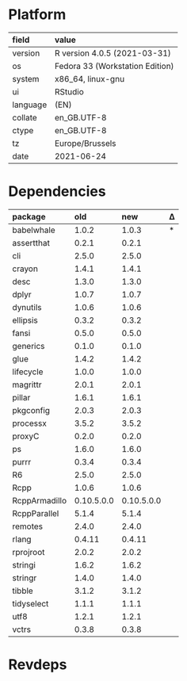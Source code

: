 # Platform

|field    |value                           |
|:--------|:-------------------------------|
|version  |R version 4.0.5 (2021-03-31)    |
|os       |Fedora 33 (Workstation Edition) |
|system   |x86_64, linux-gnu               |
|ui       |RStudio                         |
|language |(EN)                            |
|collate  |en_GB.UTF-8                     |
|ctype    |en_GB.UTF-8                     |
|tz       |Europe/Brussels                 |
|date     |2021-06-24                      |

# Dependencies

|package       |old        |new        |Δ  |
|:-------------|:----------|:----------|:--|
|babelwhale    |1.0.2      |1.0.3      |*  |
|assertthat    |0.2.1      |0.2.1      |   |
|cli           |2.5.0      |2.5.0      |   |
|crayon        |1.4.1      |1.4.1      |   |
|desc          |1.3.0      |1.3.0      |   |
|dplyr         |1.0.7      |1.0.7      |   |
|dynutils      |1.0.6      |1.0.6      |   |
|ellipsis      |0.3.2      |0.3.2      |   |
|fansi         |0.5.0      |0.5.0      |   |
|generics      |0.1.0      |0.1.0      |   |
|glue          |1.4.2      |1.4.2      |   |
|lifecycle     |1.0.0      |1.0.0      |   |
|magrittr      |2.0.1      |2.0.1      |   |
|pillar        |1.6.1      |1.6.1      |   |
|pkgconfig     |2.0.3      |2.0.3      |   |
|processx      |3.5.2      |3.5.2      |   |
|proxyC        |0.2.0      |0.2.0      |   |
|ps            |1.6.0      |1.6.0      |   |
|purrr         |0.3.4      |0.3.4      |   |
|R6            |2.5.0      |2.5.0      |   |
|Rcpp          |1.0.6      |1.0.6      |   |
|RcppArmadillo |0.10.5.0.0 |0.10.5.0.0 |   |
|RcppParallel  |5.1.4      |5.1.4      |   |
|remotes       |2.4.0      |2.4.0      |   |
|rlang         |0.4.11     |0.4.11     |   |
|rprojroot     |2.0.2      |2.0.2      |   |
|stringi       |1.6.2      |1.6.2      |   |
|stringr       |1.4.0      |1.4.0      |   |
|tibble        |3.1.2      |3.1.2      |   |
|tidyselect    |1.1.1      |1.1.1      |   |
|utf8          |1.2.1      |1.2.1      |   |
|vctrs         |0.3.8      |0.3.8      |   |

# Revdeps

